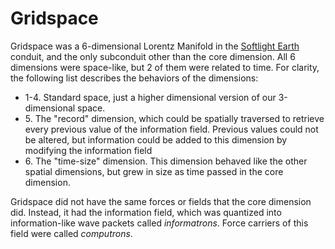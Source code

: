 # Gridspace

Gridspace was a 6-dimensional Lorentz Manifold in the [Softlight Earth](introduction.md) conduit, and the only subconduit other than the core dimension. All 6 dimensions were space-like, but 2 of them were related to time. For clarity, the following list describes the behaviors of the dimensions:

 - 1-4. Standard space, just a higher dimensional version of our 3-dimensional space.
 - &#53;. The "record" dimension, which could be spatially traversed to retrieve every previous value of the information field. Previous values could not be altered, but information could be added to this dimension by modifying the information field
 - &#54;. The "time-size" dimension. This dimension behaved like the other spatial dimensions, but grew in size as time passed in the core dimension.

Gridspace did not have the same forces or fields that the core dimension did. Instead, it had the information field, which was quantized into information-like wave packets called *informatrons*. Force carriers of this field were called *computrons*.